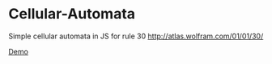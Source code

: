 # Cellular-Automata
Simple cellular automata in JS for rule 30 http://atlas.wolfram.com/01/01/30/

[Demo](https://cdn.rawgit.com/bojandevic/Cellular-Automata/master/automata.html)
